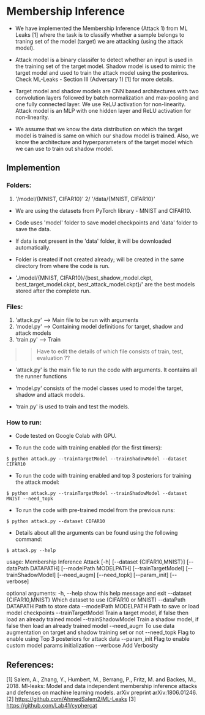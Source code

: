 # Membership Inference

* We have implemented the Membership Inference (Attack 1) from ML Leaks [1] where the task is to classify whether a sample belongs to traning set of the model (target) we are attacking (using the attack model). 

* Attack model is a binary classifer to detect whether an input is used in the training set of the target model. Shadow model is used to mimic the target model and used to train the attack model using the posteriros. Check ML-Leaks - Section III (Adversary 1) [1] for more details.

* Target model and shadow models are CNN based architectures with two convolution layers followed by batch normalization and max-pooling and one fully connected layer. We use ReLU activation for non-linearity. Attack model is an MLP with one hidden layer and ReLU activation for non-linearity.

* We assume that we know the data distribution on which the target model is trained is same on which our shadow model is trained. Also, we know the architecture and hyperparameters of the target model which we can use to train out shadow model.


## Implemention

### Folders:  

1. '/model/{MNIST, CIFAR10}' 
2/ '/data/{MNIST, CIFAR10}' 

* We are using the datasets from PyTorch library - MNIST and CIFAR10. 

* Code uses 'model' folder to save model checkpoints and 'data' folder to save the data.

* If data is not present in the 'data' folder, it will be downloaded automatically.

* Folder is created if not created already; will be created in the same directory from where the code is run.

* './model/{MNIST, CIFAR10}/{best_shadow_model.ckpt, best_target_model.ckpt, best_attack_model.ckpt}/' are the best models stored after the complete run.

### Files: 

1. 'attack.py' --> Main file to be run with arguments
2. 'model.py' --> Containing model definitions for target, shadow and attack models
3. 'train.py' --> Train 

>> Have to edit the details of which file consists of train, test, evaluation ??

* 'attack.py' is the main file to run the code with arguments. It contains all the runner functions 

* 'model.py' consists of the model classes used to model the target, shadow and attack models.

* 'train.py' is used to train and test the models.

### How to run:

* Code tested on Google Colab with GPU.

* To run the code with training enabled (for the first timers):
```
$ python attack.py --trainTargetModel --trainShadowModel --dataset CIFAR10
```

* To run the code with training enabled and top 3 posteriors for training the attack model:
```
$ python attack.py --trainTargetModel --trainShadowModel --dataset MNIST --need_topk
```

* To run the code with pre-trained model from the previous runs:
```
$ python attack.py --dataset CIFAR10
```

* Details about all the arguments can be found using the following command:
```
$ attack.py --help 
```
usage: Membership Inference Attack [-h] [--dataset {CIFAR10,MNIST}]
                                   [--dataPath DATAPATH]
                                   [--modelPath MODELPATH]
                                   [--trainTargetModel] [--trainShadowModel]
                                   [--need_augm] [--need_topk] [--param_init]
                                   [--verbose]

optional arguments:
  -h, --help            show this help message and exit
  --dataset {CIFAR10,MNIST}
                        Which dataset to use (CIFAR10 or MNIST)
  --dataPath DATAPATH   Path to store data
  --modelPath MODELPATH
                        Path to save or load model checkpoints
  --trainTargetModel    Train a target model, if false then load an already
                        trained model
  --trainShadowModel    Train a shadow model, if false then load an already
                        trained model
  --need_augm           To use data augmentation on target and shadow training
                        set or not
  --need_topk           Flag to enable using Top 3 posteriors for attack data
  --param_init          Flag to enable custom model params initialization
  --verbose             Add Verbosity

## References:

[1] Salem, A., Zhang, Y., Humbert, M., Berrang, P., Fritz, M. and Backes, M., 2018. Ml-leaks: Model and data independent membership inference attacks and defenses on machine learning models. arXiv preprint arXiv:1806.01246.
[2] https://github.com/AhmedSalem2/ML-Leaks
[3] https://github.com/Lab41/cyphercat

